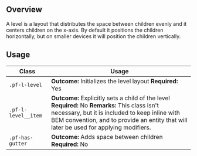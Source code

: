 ## Overview

A level is a layout that distributes the space between children evenly and it centers children on the x-axis. By default it positions the children horizontally, but on smaller devices it will position the children vertically.

## Usage

| Class | Usage |
| -- | -- |
| `.pf-l-level` |  **Outcome:** Initializes the level layout **Required:** Yes |
| `.pf-l-level__item` |  **Outcome:** Explicitly sets a child of the level **Required:** No **Remarks:** This class isn't necessary, but it is included to keep inline with BEM convention, and to provide an entity that will later be used for applying modifiers.
| `.pf-has-gutter` |  **Outcome:** Adds space between children **Required:** No

